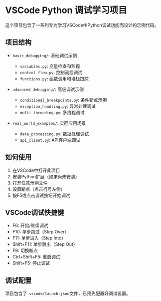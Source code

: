 # VSCode Python 调试学习项目

这个项目包含了一系列专为学习VSCode中Python调试功能而设计的示例代码。

## 项目结构

- `basic_debugging/`: 基础调试示例
  - `variables.py`: 变量检查和监视
  - `control_flow.py`: 控制流程调试
  - `functions.py`: 函数调用和堆栈跟踪

- `advanced_debugging/`: 高级调试示例
  - `conditional_breakpoints.py`: 条件断点示例
  - `exception_handling.py`: 异常处理调试
  - `multi_threading.py`: 多线程调试

- `real_world_examples/`: 实际应用场景
  - `data_processing.py`: 数据处理调试
  - `api_client.py`: API客户端调试

## 如何使用

1. 在VSCode中打开此项目
2. 安装Python扩展（如果尚未安装）
3. 打开任意示例文件
4. 设置断点（点击行号左侧）
5. 按F5或点击调试按钮开始调试

## VSCode调试快捷键

- F6: 开始/继续调试
- F10: 单步跳过（Step Over）
- F11: 单步进入（Step Into）
- Shift+F11: 单步跳出（Step Out）
- F9: 切换断点
- Ctrl+Shift+F5: 重启调试
- Shift+F5: 停止调试

## 调试配置

项目包含了`.vscode/launch.json`文件，已预先配置好调试设置。